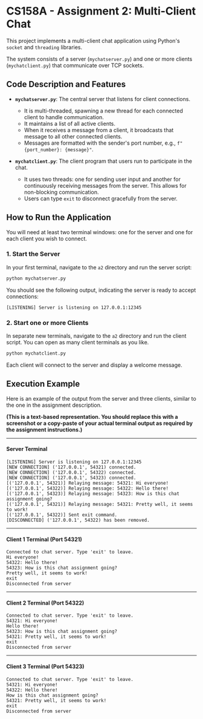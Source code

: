 # CS158A - Assignment 2: Multi-Client Chat

This project implements a multi-client chat application using Python's `socket` and `threading` libraries.

The system consists of a server (`mychatserver.py`) and one or more clients (`mychatclient.py`) that communicate over TCP sockets. 

## Code Description and Features

* **`mychatserver.py`**: The central server that listens for client connections.
    * It is multi-threaded, spawning a new thread for each connected client to handle communication. 
    * It maintains a list of all active clients. 
    * When it receives a message from a client, it broadcasts that message to all other connected clients. 
    * Messages are formatted with the sender's port number, e.g., `f"{port_number}: {message}"`. 

* **`mychatclient.py`**: The client program that users run to participate in the chat.
    * It uses two threads: one for sending user input and another for continuously receiving messages from the server. This allows for non-blocking communication. 
    * Users can type `exit` to disconnect gracefully from the server. 

## How to Run the Application

You will need at least two terminal windows: one for the server and one for each client you wish to connect.

### 1. Start the Server

In your first terminal, navigate to the `a2` directory and run the server script:

```bash
python mychatserver.py
```

You should see the following output, indicating the server is ready to accept connections:

```
[LISTENING] Server is listening on 127.0.0.1:12345
```

### 2. Start one or more Clients

In separate new terminals, navigate to the `a2` directory and run the client script. You can open as many client terminals as you like.

```bash
python mychatclient.py
```

Each client will connect to the server and display a welcome message. 

## Execution Example 

Here is an example of the output from the server and three clients, similar to the one in the assignment description.

**(This is a text-based representation. You should replace this with a screenshot or a copy-paste of your actual terminal output as required by the assignment instructions.)**

---

#### **Server Terminal**

```
[LISTENING] Server is listening on 127.0.0.1:12345
[NEW CONNECTION] ('127.0.0.1', 54321) connected.
[NEW CONNECTION] ('127.0.0.1', 54322) connected.
[NEW CONNECTION] ('127.0.0.1', 54323) connected.
[('127.0.0.1', 54321)] Relaying message: 54321: Hi everyone!
[('127.0.0.1', 54322)] Relaying message: 54322: Hello there!
[('127.0.0.1', 54323)] Relaying message: 54323: How is this chat assignment going?
[('127.0.0.1', 54321)] Relaying message: 54321: Pretty well, it seems to work!
[('127.0.0.1', 54322)] Sent exit command.
[DISCONNECTED] ('127.0.0.1', 54322) has been removed.
```

---

#### **Client 1 Terminal (Port 54321)**

```
Connected to chat server. Type 'exit' to leave.
Hi everyone!
54322: Hello there!
54323: How is this chat assignment going?
Pretty well, it seems to work!
exit
Disconnected from server
```

---

#### **Client 2 Terminal (Port 54322)**

```
Connected to chat server. Type 'exit' to leave.
54321: Hi everyone!
Hello there!
54323: How is this chat assignment going?
54321: Pretty well, it seems to work!
exit
Disconnected from server
```

---

#### **Client 3 Terminal (Port 54323)**

```
Connected to chat server. Type 'exit' to leave.
54321: Hi everyone!
54322: Hello there!
How is this chat assignment going?
54321: Pretty well, it seems to work!
exit
Disconnected from server
```